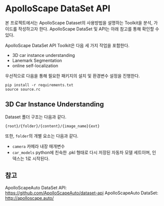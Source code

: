 # ApolloScape DataSet API

본 프로젝트에서는 ApolloScape Dataset의 사용방법을 설명하는 Toolkit을 분석, 가이드를 작성하고자 한다. ApolloScape DataSet 및 API는 아래 참고를 통해 확인할 수 있다.

ApolloScape DataSet API Toolkit은 다음 세 가지 작업을 포함한다.

- 3D car instance understanding
- Lanemark Segmentation
- online self-localization

우선적으로 다음을 통해 필요한 패키지의 설치 및 환경변수 설정을 진행한다.

```
pip install -r requirements.txt
source source.rc
```

## 3D Car Instance Understanding

Dataset 폴더 구조는 다음과 같다.

```
{root}/{folder}/{content}/{image_name}{ext}
```

또한, ```folder```의 개별 요소는 다음과 같다.

- ```camera``` 카메라 내장 매개변수
- ```car_models``` python에 친숙한 .pkl 형태로 다시 저장된 자동차 모델 세트이며, 인덱스는 1로 시작된다.






## 참고
ApolloScapeAuto DataSet API:
https://github.com/ApolloScapeAuto/dataset-api
ApolloScapeAuto DataSet:
http://apolloscape.auto/

